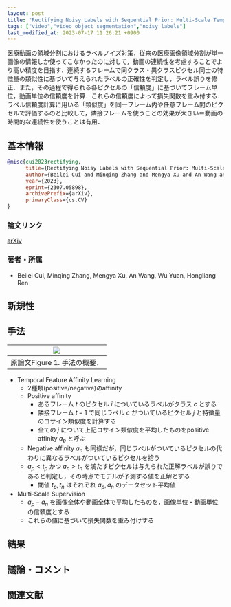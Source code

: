 ```yaml
---
layout: post
title: "Rectifying Noisy Labels with Sequential Prior: Multi-Scale Temporal Feature Affinity Learning for Robust Video Segmentation. (arXiv:2307.05898v1 [cs.CV])"
tags: ["video","video object segmentation","noisy labels"]
last_modified_at: 2023-07-17 11:26:21 +0900
---
```


医療動画の領域分割におけるラベルノイズ対策．従来の医療画像領域分割が単一画像の情報しか使ってこなかったのに対して，動画の連続性を考慮することでより高い精度を目指す．連続するフレームで同クラス・異クラスピクセル同士の特徴量の類似性に基づいて与えられたラベルの正確性を判定し，ラベル誤りを修正．また，その過程で得られる各ピクセルの「信頼度」に基づいてフレーム単位，動画単位の信頼度を計算．これらの信頼度によって損失関数を重み付する．
ラベル信頼度計算に用いる「類似度」を同一フレーム内や任意フレーム間のピクセルで評価するのと比較して，隣接フレームを使うことの効果が大きい＝動画の時間的な連続性を使うことは有用．

## 基本情報

```bibtex
@misc{cui2023rectifying,
      title={Rectifying Noisy Labels with Sequential Prior: Multi-Scale Temporal Feature Affinity Learning for Robust Video Segmentation}, 
      author={Beilei Cui and Minqing Zhang and Mengya Xu and An Wang and Wu Yuan and Hongliang Ren},
      year={2023},
      eprint={2307.05898},
      archivePrefix={arXiv},
      primaryClass={cs.CV}
}
```

### 論文リンク

[arXiv](https://ift.tt/qNj9kID)

### 著者・所属

* Beilei Cui, Minqing Zhang, Mengya Xu, An Wang, Wu Yuan, Hongliang Ren

## 新規性

## 手法

|<img src="https://i.gyazo.com/4f8a627c7ce1696431149c65a431ba49.png">|
|--------------------------------------------------------------------|
|原論文Figure 1. 手法の概要．|

* Temporal Feature Affinity Learning
    * 2種類(positive/negative)のaffinity
    * Positive affinity
        * あるフレーム $t$ のピクセル $i$ についているラベルがクラス $c$ とする
        * 隣接フレーム $t-1$ で同じラベル $c$ がついているピクセル $j$ と特徴量のコサイン類似度を計算する
        * 全ての $j$ について上記コサイン類似度を平均したものをpositive affinity $a_p$ と呼ぶ
    * Negative affinity $a_n$ も同様だが，同じラベルがついているピクセルの代わりに異なるラベルがついているピクセルを拾う
    * $a_p < t_p$ かつ $a_n > t_n$ を満たすピクセルは与えられた正解ラベルが誤りであると判定し，その時点でモデルが予測する値を正解とする
        * 閾値 $t_p, t_n$ はそれぞれ $a_p, a_n$ のデータセット平均値
* Multi-Scale Supervision
    * $a_p - a_n$ を画像全体や動画全体で平均したものを，画像単位・動画単位の信頼度とする
    * これらの値に基づいて損失関数を重み付けする

## 結果

## 議論・コメント

## 関連文献

